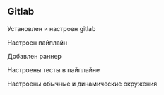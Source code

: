 ## Gitlab

Установлен и настроен gitlab

Настроен пайплайн

Добавлен раннер

Настроены тесты в пайплайне

Настроены обычные и динамические окружения
